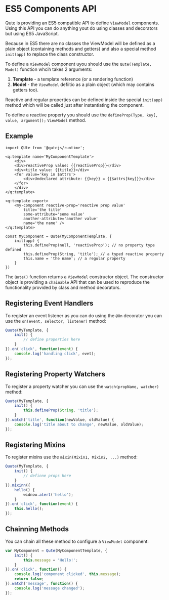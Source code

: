 #  ES5 Components API

Qute is providing an ES5 compatible API to define `ViewModel` components. Using this API you can do anything yout do using classes and decorators but using ES5 JavaScript.

Because in ES5 there are no classes the ViewModel will be defined as a plain object (containing methods and getters) and also a special method `init(app)` to replace the class constructor.

To define a `ViewModel` component uyou should use the `Qute(Template, Model)` function whcih takes 2 arguments:

1. **Template** - a template reference (or a rendering function)
2. **Model** - the `ViewModel` defiitio as a plain object (which may contains getters too).

Reactive and regular properties can be defined inside the special `init(app)` method which will be called just after instantiating the component.

To define a reactive property you should use the `defineProp(Type, key[, value, argument]);` `ViewModel` method.

## Example

```jsq
import QUte from '@qutejs/runtime';

<q:template name='MyComponentTemplate'>
    <div>
    <div>reactiveProp value: {{reactiveProp}}</div>
    <div>title value: {{title}}</div>
    <for value='key in $attrs'>
        <div>Undeclared attribute: {{key}} = {{$attrs[key]}}</div>
    </for>
    </div>
</q:template>

<q:template export>
    <my-component reactive-prop='reactive prop value'
        title='the title'
        some-attribute='some value'
        another-attribute='another value'
        name='the name' />
</q:template>

const MyComponent = Qute(MyComponentTemplate, {
    init(app) {
        this.defineProp(null, 'reactiveProp'); // no property type defined
        this.defineProp(String, 'title'); // a typed reactive property
        this.name = 'the name'; // a regular property
    }
})
```

The `Qute()` function returns a `ViewModel` constructor object. The constructor object is providing a `chainable` API that can be used to reproduce the functionality provided by class and method decorators.

## Registering Event Handlers

To register an event listener as you can do using the `@On` decorator you can use the `on(event, selector, listener)` method:

```javascript
Quute(MyTemplate, {
    init() {
        // define properties here
    }
}).on('click', function(event) {
    console.log('handling click', evet);
});
```

## Registering Property Watchers

To register a property watcher you can use the `watch(propName, watcher)` method:

```javascript
Quute(MyTemplate, {
    init() {
        this.defineProp(String, 'title');
    }
}).watch('title', function(newValue, oldValue) {
    console.log('title about to change', newValue, oldValue);
});
```

## Registering Mixins

To register mixins use the `mixin(Mixin1, Mixin2, ...)` method:

```javascript
Quute(MyTemplate, {
    init() {
        // definne props here
    }
}).mixinn({
    hello() {
        widnow.alert('hello');
    }
}).on('click', function(event) {
    this.hello();
});
```

## Chainning Methods

You can chain all these method to configure a `ViewModel` component:

```javascript
var MyComponent = Qute(MyComponentTemplate, {
    init() {
        this.message = 'Hello!';
    }
}).on('click', function() {
	console.log('component clicked', this.message);
	return false;
}).watch('message', function() {
	console.log('message changed');
});
```

